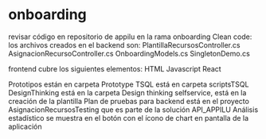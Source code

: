 # onboarding

revisar código en repositorio de appilu en la rama onboarding
Clean code: los archivos creados en el backend son:
PlantillaRecursosController.cs
AsignacionRecursoController.cs
OnboardingModels.cs
SingletonDemo.cs

frontend cubre los siguientes elementos:
HTML
Javascript
React

Prototipos están en carpeta Prototype
TSQL está en carpeta scriptsTSQL
DesignThinking está en la carpeta Design thinking
selfservice, está en la creación de la plantilla
Plan de pruebas para backend está en el proyecto AsignacionRecursosTesting que es parte de la solución API_APPILU
Análisis estadístico se muestra en el botón con el ícono de chart en pantalla de la aplicación
